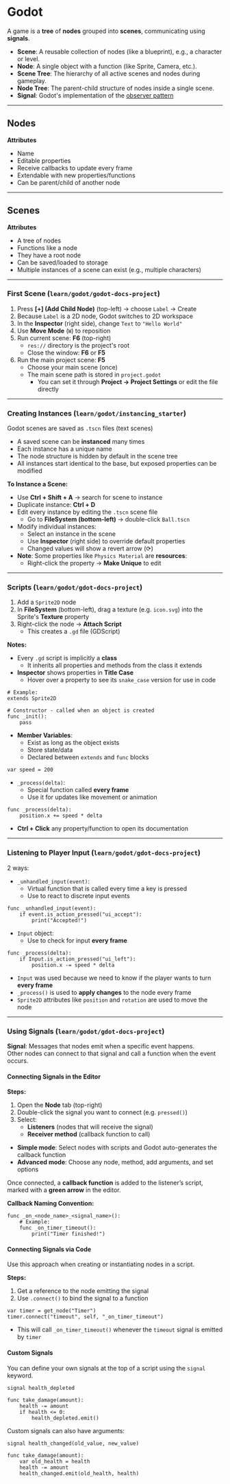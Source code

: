 # Godot

A game is a **tree** of **nodes** grouped into **scenes**, communicating using **signals**.

- **Scene**: A reusable collection of nodes (like a blueprint), e.g., a character or level.
- **Node**: A single object with a function (like Sprite, Camera, etc.).
- **Scene Tree**: The hierarchy of all active scenes and nodes during gameplay.
- **Node Tree**: The parent-child structure of nodes inside a single scene.
- **Signal**: Godot's implementation of the [observer pattern](https://www.youtube.com/watch?v=NY_fzd8g5MU)

---

## Nodes

**Attributes**
- Name
- Editable properties
- Receive callbacks to update every frame
- Extendable with new properties/functions
- Can be parent/child of another node

---

## Scenes

**Attributes**
- A tree of nodes
- Functions like a node
- They have a root node
- Can be saved/loaded to storage
- Multiple instances of a scene can exist (e.g., multiple characters)

---

### First Scene (`learn/godot/godot-docs-project`)

1. Press **[+] (Add Child Node)** (top-left) → choose `Label` → Create
2. Because `Label` is a 2D node, Godot switches to 2D workspace
3. In the **Inspector** (right side), change `Text` to `"Hello World"`
4. Use **Move Mode** (`W`) to reposition
5. Run current scene: **F6** (top-right)
   - `res://` directory is the project's root
   - Close the window: **F6** or **F5**
6. Run the main project scene: **F5**
   - Choose your main scene (once)
   - The main scene path is stored in `project.godot`
     - You can set it through **Project → Project Settings** or edit the file directly

---

### Creating Instances (`learn/godot/instancing_starter`)

Godot scenes are saved as `.tscn` files (text scenes)

- A saved scene can be **instanced** many times
- Each instance has a unique name
- The node structure is hidden by default in the scene tree
- All instances start identical to the base, but exposed properties can be modified

**To Instance a Scene:**
- Use **Ctrl + Shift + A** → search for scene to instance
- Duplicate instance: **Ctrl + D**
- Edit every instance by editing the `.tscn` scene file
  - Go to **FileSystem (bottom-left)** → double-click `Ball.tscn`
- Modify individual instances:
  - Select an instance in the scene
  - Use **Inspector** (right side) to override default properties
  - Changed values will show a revert arrow (⟳)
- **Note**: Some properties like `Physics Material` are **resources**:
  - Right-click the property → **Make Unique** to edit

---

### Scripts (`learn/godot/gdot-docs-project`)

1. Add a `Sprite2D` node
2. In **FileSystem** (bottom-left), drag a texture (e.g. `icon.svg`) into the Sprite's **Texture** property
3. Right-click the node → **Attach Script**
   - This creates a `.gd` file (GDScript)

**Notes:**
- Every `.gd` script is implicitly a **class**
  - It inherits all properties and methods from the class it extends
- **Inspector** shows properties in **Title Case**
  - Hover over a property to see its `snake_case` version for use in code

```gdscript
# Example:
extends Sprite2D

# Constructor - called when an object is created
func _init():
    pass
```

- **Member Variables**:
  - Exist as long as the object exists
  - Store state/data
  - Declared between `extends` and `func` blocks

```gdscript
var speed = 200
```

- `_process(delta)`:
  - Special function called **every frame**
  - Use it for updates like movement or animation

```gdscript
func _process(delta):
    position.x += speed * delta
```

- **Ctrl + Click** any property/function to open its documentation

---

### Listening to Player Input (`learn/godot/gdot-docs-project`)

2 ways:

- `_unhandled_input(event)`:
  - Virtual function that is called every time a key is pressed  
  - Use to react to discrete input events  

```gdscript
func _unhandled_input(event):
    if event.is_action_pressed("ui_accept"):
        print("Accepted!")
```

- `Input` object:
  - Use to check for input **every frame**

```gdscript
func _process(delta):
    if Input.is_action_pressed("ui_left"):
        position.x -= speed * delta
```

- `Input` was used because we need to know if the player wants to turn **every frame**  
- `_process()` is used to **apply changes** to the node every frame  
- `Sprite2D` attributes like `position` and `rotation` are used to move the node  

---

### Using Signals (`learn/godot/gdot-docs-project`)

**Signal**: Messages that nodes emit when a specific event happens.  
Other nodes can connect to that signal and call a function when the event occurs.

#### Connecting Signals in the Editor

**Steps:**

1. Open the **Node** tab (top-right)
2. Double-click the signal you want to connect (e.g. `pressed()`)
3. Select:
   - **Listeners** (nodes that will receive the signal)
   - **Receiver method** (callback function to call)

- **Simple mode**: Select nodes with scripts and Godot auto-generates the callback function
- **Advanced mode**: Choose any node, method, add arguments, and set options

Once connected, a **callback function** is added to the listener’s script, marked with a **green arrow** in the editor.

**Callback Naming Convention:**

```gdscript
func _on_<node_name>_<signal_name>():
    # Example:
    func _on_timer_timeout():
        print("Timer finished!")
```

#### Connecting Signals via Code

Use this approach when creating or instantiating nodes in a script.

**Steps:**

1. Get a reference to the node emitting the signal  
2. Use `.connect()` to bind the signal to a function

```gdscript
var timer = get_node("Timer")
timer.connect("timeout", self, "_on_timer_timeout")
```

- This will call `_on_timer_timeout()` whenever the `timeout` signal is emitted by `timer`

#### Custom Signals

You can define your own signals at the top of a script using the `signal` keyword.

```gdscript
signal health_depleted

func take_damage(amount):
    health -= amount
    if health <= 0:
        health_depleted.emit()
```

Custom signals can also have arguments:

```gdscript
signal health_changed(old_value, new_value)

func take_damage(amount):
    var old_health = health
    health -= amount
    health_changed.emit(old_health, health)
```